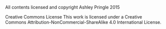 All contents licensed and copyright Ashley Pringle 2015

Creative Commons License
This work is licensed under a Creative Commons Attribution-NonCommercial-ShareAlike 4.0 International License.